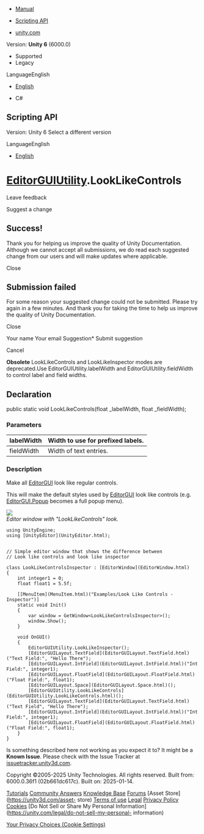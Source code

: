 [ ]()

  * [Manual](../Manual/index.html)
  * [Scripting API](../ScriptReference/index.html)

  * [unity.com](https://unity.com/)

Version: **Unity 6** (6000.0)

  * Supported
  * Legacy

LanguageEnglish

  * [English]()

  * C#

[ ](https://docs.unity3d.com)

## Scripting API

Version: Unity 6 Select a different version

LanguageEnglish

  * [English]()

#  [EditorGUIUtility](EditorGUIUtility.html).LookLikeControls

Leave feedback

Suggest a change

## Success!

Thank you for helping us improve the quality of Unity Documentation. Although
we cannot accept all submissions, we do read each suggested change from our
users and will make updates where applicable.

Close

## Submission failed

For some reason your suggested change could not be submitted. Please <a>try
again</a> in a few minutes. And thank you for taking the time to help us
improve the quality of Unity Documentation.

Close

Your name Your email Suggestion* Submit suggestion

Cancel

[ ]()

**Obsolete** LookLikeControls and LookLikeInspector modes are deprecated.Use
EditorGUIUtility.labelWidth and EditorGUIUtility.fieldWidth to control label
and field widths.

## Declaration

public static void LookLikeControls(float _labelWidth, float _fieldWidth);

### Parameters

labelWidth | Width to use for prefixed labels.  
---|---  
fieldWidth | Width of text entries.  
  
### Description

Make all [EditorGUI](EditorGUI.html) look like regular controls.

This will make the default styles used by [EditorGUI](EditorGUI.html) look
like controls (e.g. [EditorGUI.Popup](EditorGUI.Popup.html) becomes a full
popup menu).  
  
![](../StaticFiles/ScriptRefImages/EditorGUIUtilityLookLikeControls.png)  
_Editor window with "LookLikeControls" look._

    
    
    using UnityEngine;
    using [UnityEditor](UnityEditor.html);  
      
    
    // Simple editor window that shows the difference between
    // Look like controls and look like inspector  
      
    class LookLikeControlsInspector : [EditorWindow](EditorWindow.html)
    {
        int integer1 = 0;
        float float1 = 5.5f;  
      
        [[MenuItem](MenuItem.html)("Examples/Look Like Controls - Inspector")]
        static void Init()
        {
            var window = GetWindow<LookLikeControlsInspector>();
            window.Show();
        }  
      
        void OnGUI()
        {
            EditorGUIUtility.LookLikeInspector();
            [EditorGUILayout.TextField](EditorGUILayout.TextField.html)("Text Field:", "Hello There");
            [EditorGUILayout.IntField](EditorGUILayout.IntField.html)("Int Field:", integer1);
            [EditorGUILayout.FloatField](EditorGUILayout.FloatField.html)("Float Field:", float1);
            [EditorGUILayout.Space](EditorGUILayout.Space.html)();
            [EditorGUIUtility.LookLikeControls](EditorGUIUtility.LookLikeControls.html)();
            [EditorGUILayout.TextField](EditorGUILayout.TextField.html)("Text Field", "Hello There");
            [EditorGUILayout.IntField](EditorGUILayout.IntField.html)("Int Field:", integer1);
            [EditorGUILayout.FloatField](EditorGUILayout.FloatField.html)("Float Field:", float1);
        }
    }
    

Is something described here not working as you expect it to? It might be a
**Known Issue**. Please check with the Issue Tracker at
[issuetracker.unity3d.com](https://issuetracker.unity3d.com).

Copyright ©2005-2025 Unity Technologies. All rights reserved. Built from:
6000.0.36f1 (02b661dc617c). Built on: 2025-01-14.

[Tutorials](https://unity3d.com/learn) [Community
Answers](https://answers.unity3d.com) [Knowledge
Base](https://support.unity3d.com/hc/en-us)
[Forums](https://forum.unity3d.com) [Asset Store](https://unity3d.com/asset-
store) [Terms of use](https://docs.unity3d.com/Manual/TermsOfUse.html)
[Legal](https://unity.com/legal) [Privacy
Policy](https://unity.com/legal/privacy-policy)
[Cookies](https://unity.com/legal/cookie-policy) [Do Not Sell or Share My
Personal Information](https://unity.com/legal/do-not-sell-my-personal-
information)

[Your Privacy Choices (Cookie Settings)](javascript:void\(0\);)

